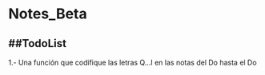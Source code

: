 # Notes_Beta
##TodoList
---
1.- Una función que codifique las letras Q...I en las notas del Do hasta el Do
